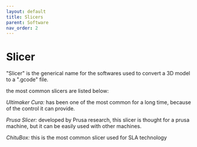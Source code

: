```yaml
---
layout: default
title: Slicers
parent: Software
nav_order: 2
---
```


# Slicer

"Slicer" is the generical name for the softwares used to convert a 3D model to a ".gcode" file.

the most common slicers are listed below:


*Ultimaker Cura:*
has been one of the most common for a long time, because of the control it can provide.


*Prusa Slicer:*
developed by Prusa research, this slicer is thought for a prusa machine, but it can be easily used with other machines.

*ChituBox:*
this is the most common slicer used for SLA technology

